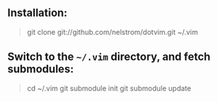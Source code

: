 Installation:
---
  > git clone git://github.com/nelstrom/dotvim.git ~/.vim

Switch to the `~/.vim` directory, and fetch submodules:
---

  > cd ~/.vim
  > git submodule init
  > git submodule update
